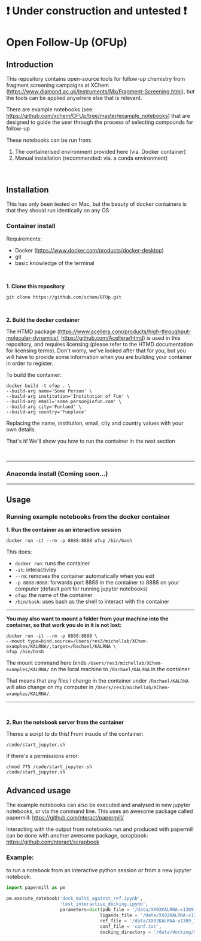 # :exclamation: Under construction and untested :exclamation:

# Open Follow-Up (OFUp)

## Introduction

This repository contains open-source tools for follow-up chemistry from fragment screening campaigns at XChem (https://www.diamond.ac.uk/Instruments/Mx/Fragment-Screening.html), but the tools can be applied anywhere else that is relevant.

There are example notebooks (see: https://github.com/xchem/OFUp/tree/master/example_notebooks) that are designed to guide the user through the process of selecting compounds for follow-up

These notebooks can be run from:
1. The containerised environment provided here (via. Docker container)
2. Manual installation (recommended: via. a conda environment)  
<br/><br/>

## Installation

This has only been  tested on Mac, but the beauty of docker containers is that they should run identically on any OS  


### Container install

Requirements: 
- Docker (https://www.docker.com/products/docker-desktop)
- git
- basic knowledge of the terminal  
<br/>

**1. Clone this repository**

```
git clone https://github.com/xchem/OFUp.git
```  
<br/>

**2. Build the docker container**

The HTMD package (https://www.acellera.com/products/high-throughput-molecular-dynamics/, https://github.com/Acellera/htmd) is used in this repository, and requires licensing (please refer to the HTMD documentation for licensing terms). Don't worry, we've looked after that for you, but you will have to provide some information when you are building your container in order to register.  


To build the container:
```
docker build -t ofup . \
--build-arg name='Some Person' \
--build-arg institution='Institution of Fun' \
--build-arg email='some.person@iofun.com' \
--build-arg city='Funland' \
--build-arg country='Funplace'
```

Replacing the name, institution, email, city and country values with your own details.   


That's it! We'll show you how to run the container in the next section 

<br/>

---
### Anaconda install (Coming soon...)
---

## Usage

### Running example notebooks from the docker container
**1. Run the container as an interactive session**

```
docker run -it --rm -p 8888:8888 ofup /bin/bash
```

This does:
- ```docker run```: runs the container
- ```-it```: interactivley
- ```--rm```: removes the container automatically when you exit
- ```-p 8888:8888```: forwards port 8888 in the container to 8888 on your computer (default port for running jupyter notebooks)
- ```ofup```: the name of the container
- ```/bin/bash```: uses bash as the shell to interact with the container  

---
  
**You may also want to mount a folder from your machine into the container, so that work you do in it is not lost:**

```
docker run -it --rm -p 8888:8888 \
--mount type=bind,source=/Users/res3/michellab/XChem-examples/KALRNA/,target=/Rachael/KALRNA \
ofup /bin/bash
```

The mount command here binds ```/Users/res3/michellab/XChem-examples/KALRNA/``` on the local machine to ```/Rachael/KALRNA``` in the container. 

That means that any files I change in the container under ```/Rachael/KALRNA``` will also change on my computer in ```/Users/res3/michellab/XChem-examples/KALRNA/```.

---

<br/>

**2. Run the notebook server from the container**

Theres a script to do this! From insude of the container:

```
/code/start_jupyter.sh
```

If there's a permissions error:

```
chmod 775 /code/start_jupyter.sh
/code/start_jupyter.sh
```

## Advanced usage

The example notebooks can also be executed and analysed in new jupyter notebooks, or via the command line. This uses an awesome package called papermill: https://github.com/nteract/papermill/

Interacting with the output from notebooks run and produced with papermill can be done with another awesome package, scrapbook: https://github.com/nteract/scrapbook


### Example:

to run a notebook from an interactive python session or from a new jupyter notebook:

```python
import papermill as pm

pm.execute_notebook('dock_multi_against_ref.ipynb', 
                    'test_interactive_docking.ipynb',
                    parameters=dict(pdb_file = '/data/XX02KALRNA-x1389_1/XX02KALRNA-x1389_1.pdb',
                                   ligands_file = '/data/XX02KALRNA-x1389_1/250_surprise_sucos.sdf',
                                   ref_file = '/data/XX02KALRNA-x1389_1/XX02KALRNA-x1389_1.sdf',
                                   conf_file = 'conf.txt',
                                   docking_directory = '/data/docking/XX02KALRNA-x1389_1/surprise_set'))
```



